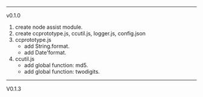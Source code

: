 
---------------------------------------------------------------
v0.1.0
1. create node assist module.
2. create ccprototype.js, ccutil.js, logger.js, config.json
3. ccprototype.js
    * add String.format.
    * add Date'format.
4. ccutil.js
    * add global function: md5.
    * add global function: twodigits.

---------------------------------------------------------------
V0.1.3

